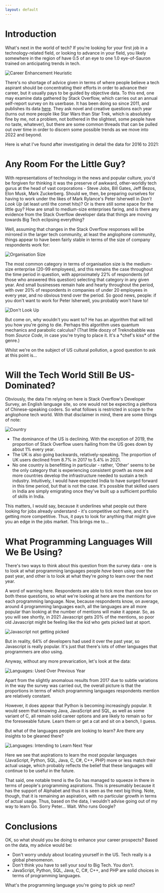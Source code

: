```yaml
---
layout: default
---
```

# Introduction

What's next in the world of tech? If you're looking for your first job in a technology-related field, or looking to advance in your field, you likely somewhere in the region of have 0.5 of an eye to one 1.0 eye-of-Sauron trained on anticipating trends in tech.

![Career Enhancement Heuristic](./eye_of_sauron.jpg)

There's no shortage of advice given in terms of where people believe a tech aspirant should be concentrating their efforts in order to advance their career, but it usually pays to be guided by objective data. To this end, one may examine data gathered by Stack Overflow, which carries out an annual self-report survey on its userbase. It has been doing so since 2011, and publishes its data [here](https://insights.stackoverflow.com/survey/). They ask novel and creative questions each year (turns out more people like Star Wars than Star Trek, which is absolutely fine by me, not a problem, not bothered in the slightest, some people have no taste, whatever), but there are some common threads that can be pulled out over time in order to discern some possible trends as we move into 2022 and beyond.

Here is what I've found after investigating in detail the data for 2016 to 2021:

# Any Room For the Little Guy?

With representations of technology in the news and popular culture, you'd be forgiven for thinking it was the preserve of awkward, other-worldly tech gurus at the head of vast corporations - Steve Jobs, Bill Gates, Jeff Bezos, Elon Musk, Mark Zuckerberg. Should we, then, be preparing ourselves for having to work under the likes of Mark Rylance's Peter Isherwell in *Don't Look Up* (at least until the comet hits)? Or is there still some space for the little guy? How are small to medium-size enterprises faring, and is there any evidence from the Stack Overflow developer data that things are moving towards Big Tech eclipsing everything?

Well, assuming that changes in the Stack Overflow responses will be mirrored in the larger tech community, at least the anglophone community, things appear to have been fairly stable in terms of the size of company respondents work for:

![Organisation Size](./orgsize.png)

The most common category in terms of organisation size is the medium-size enterprise (20-99 employees), and this remains the case throughout the time period in question, with approximately 22% of respondents (of those who answered this question) selecting that category in any given year. And small businesses remain hale and hearty throughout the period, with over 20% of respondents in companies of under 20 employees in every year, and no obvious trend over the period. So good news, people: if you don't want to work for Peter Isherwell, you probably won't have to!

![Don't Look Up](./rylance.png)

But come on, why wouldn't you want to? He has an algorithm that will tell you how you're going to die. Perhaps this algorithm uses quantum mechanics and parabolic calculus? (That little doozy of Treknobabble was from _Source Code_, in case you're trying to place it. It's a \*chef's kiss\* of the genre.)

Whilst we're on the subject of US cultural pollution, a good question to ask at this point is...

# Will the Tech World Still Be US-Dominated?

Obviously, the data I'm relying on here is Stack Overflow's Developer Survey, an English language site, so one would not be expecting a plethora of Chinese-speaking coders. So what follows is restricted in scope to the anglophone tech world. With that disclaimer in mind, there are some things of note:

![Country](./country.png)

* The dominance of the US is declining. With the exception of 2019, the proportion of Stack Overflow users hailing from the US goes down by about 1% every year.
* The UK is also going backwards, relatively-speaking. The proportion of UK users declined from 8.7% in 2017 to 5.4% in 2021.
* No one country is benefitting in particular - rather, 'Other' seems to be the only category that is experiencing consistent growth as more and more countries develop the infrastructure needed to sustain a tech industry. Intuitively, I would have expected India to have surged forward in this time period, but that is not the case. It's possible that skilled users in India are simply emigrating once they've built up a sufficient portfolio of skills in India.

This matters, I would say, because it underlines what people out there looking for jobs already understand - it's competitive out there, and it's getting more competitive. Thus, it pays to look for anything that might give you an edge in the jobs market. This brings me to...

# What Programming Languages Will We Be Using?

There's two ways to think about this question from the survey data - one is to look at what programming languages people *have* been using over the past year, and other is to look at what they're _going_ to learn over the next year.

A word of warning here. Respondents are able to tick more than one box on both these questions, so what we're looking at here are the *mentions* for each programming language. Now, because respondents know, on average, around 4 programming languages each, all the languages are all more popular than looking at the number of mentions will make it appear. So, as you will see shortly, in 2021 Javascript gets 20% of the mentions, so poor old Javascript might be feeling like the kid who gets picked last at sport.

![Javascript not getting picked](./kid_on_bench.jpg)

But in reality, 64% of developers had used it over the past year, so Javascript is really popular. It's just that there's lots of other languages that programmers are *also* using.

Anyway, without any more prevarication, let's look at the data:

![Languages: Used Over Previous Year](./langused.png)

Apart from the slightly anomalous results from 2017 due to subtle variations in the way the survey was carried out, the overall picture is that the proportions in terms of which programming languages respondents mention are relatively constant.

However, it does appear that Python is becoming increasingly popular. It would seem that knowing Java, JavaScript and SQL, as well as some variant of C, all remain solid career options and are likely to remain so for the foreseeable future. Learn them or get a cat and sit on a bench, I guess.

But what of the languages people are looking to learn? Are there any insights to be gleaned there?

![Languages: Intending to Learn Next Year](./langwant.png)

Here we see that aspirations to learn the most popular languages (JavaScript, Python, SQL, Java, C, C#, C++, PHP) more or less match their actual usage, which probably reflects the belief that these languages will continue to be useful in the future.

That said, one notable trend is the Go has managed to squeeze in there in terms of people's programming aspirations. This is presumably because it has the support of Alphabet and thus it is seen as the next big thing. Note, though, that it is remaining an aspiration, with no particular growth in terms of actual usage. Thus, based on the data, I wouldn't advise going out of my way to learn Go. Sorry Peter... Wait. Who runs Google?

# Conclusions

OK, so what should you be doing to enhance your career prospects? Based on the data, my advice would be:

* Don't worry unduly about locating yourself in the US. Tech really is a global phenomenon.
* Don't think you have to sell your soul to Big Tech. You don't.
* JavaScript, Python, SQL, Java, C, C#, C++, and PHP are solid choices in terms of programming languages.

What's the programming language you're going to pick up next?
